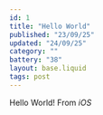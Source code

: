 ```yaml
---
id: 1
title: "Hello World"
published: "23/09/25"
updated: "24/09/25"
category: ""
battery: "38"
layout: base.liquid
tags: post
---
```

  
Hello World! From *iOS*